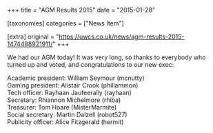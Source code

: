 +++
title = "AGM Results 2015"
date = "2015-01-28"

[taxonomies]
categories = ["News Item"]

[extra]
original = "https://uwcs.co.uk/news/agm-results-2015-1474488921911/"
+++

We had our AGM today\! It was very long, so thanks to everybody who turned up and voted, and congratulations to our new exec:

Academic president: William Seymour (mcnutty)  
Gaming president: Alistair Crook (phillammon)  
Tech officer: Rayhaan Jaufeerally (rayhaan)  
Secretary: Rhiannon Michelmore (rhiba)  
Treasurer: Tom Hoare (MisterMarmite)  
Social secretary: Martin Dalzell (robot527)  
Publicity officer: Alice Fitzgerald (hermit)

